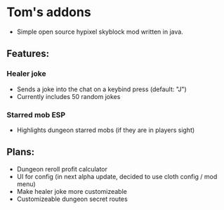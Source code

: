 # Tom's addons
- Simple open source hypixel skyblock mod written in java.

## Features:

### Healer joke
- Sends a joke into the chat on a keybind press (default: "J")
- Currently includes 50 random jokes
### Starred mob ESP
- Highlights dungeon starred mobs (if they are in players sight)

## Plans:
- Dungeon reroll profit calculator
- UI for config (in next alpha update, decided to use cloth config / mod menu)
- Make healer joke more customizeable 
- Customizeable dungeon secret routes
